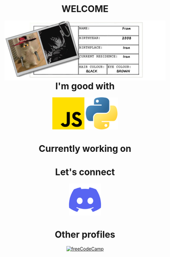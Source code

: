 <h1 align="center">WELCOME</h1>
<img src='https://raw.githubusercontent.com/Fr-zm/Fr-zm/refs/heads/main/readme/header.png' align="left">

 <h1 align="center">I'm good with</h1>

 <p align="center">
<a href="https://www.freecodecamp.org/certification/Frzm/javascript-algorithms-and-data-structures-v8">
<img src="https://raw.githubusercontent.com/Fr-zm/Fr-zm/refs/heads/main/readme/js.png" alt="javaScript" width="100px"></a>

<a href="https://www.freecodecamp.org/certification/Frzm/scientific-computing-with-python-v7">
<img src="https://raw.githubusercontent.com/Fr-zm/Fr-zm/refs/heads/main/readme/python.png" alt="python" width="100px"></a>
</p>


<h1 align="center">Currently working on</h1>


<h1 align="center">Let's connect</h1>

<p align="center"><a href="https://discord.com/users/frzm"><img src="https://raw.githubusercontent.com/Fr-zm/Fr-zm/refs/heads/main/readme/discord.png" width="100px"></a></p>

<h1 align="center">Other profiles</h1>

<p align="center">

<a href="https://www.freecodecamp.org/Frzm">
<img src="" alt="freeCodeCamp"><i class="fa-brands fa-free-code-camp"></i></a>

</p>
